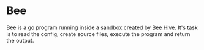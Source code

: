 # Bee

Bee is a go program running inside a sandbox created by [Bee Hive](https://github.com/senicko/bee-hive). It's task is to
read the config, create source files, execute the program and return the output.

